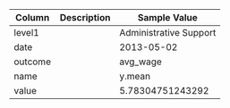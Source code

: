 | Column | Description | Sample Value |
|-----|-------|--------|
| level1 |  | Administrative Support |
| date |  | 2013-05-02 |
| outcome |  | avg_wage |
| name |  | y.mean |
| value |  | 5.78304751243292 |
